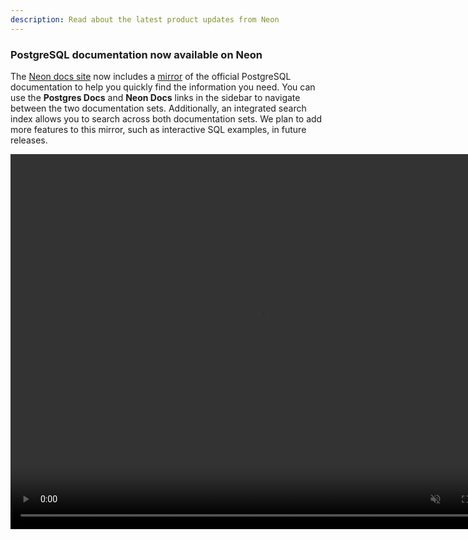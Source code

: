 ```yaml
---
description: Read about the latest product updates from Neon
---
```


### PostgreSQL documentation now available on Neon

The [Neon docs site](https://neon.tech/docs/introduction) now includes a [mirror](https://neon.tech/docs/postgres/index) of the official PostgreSQL documentation to help you quickly find the information you need. You can use the **Postgres Docs** and **Neon Docs** links in the sidebar to navigate between the two documentation sets. Additionally, an integrated search index allows you to search across both documentation sets. We plan to add more features to this mirror, such as interactive SQL examples, in future releases.

<video autoPlay playsInline muted loop width="800" height="600">
  <source type="video/mp4" src="/docs/relnotes/postgresql_docs.mp4"/>
</video>
